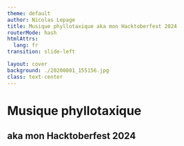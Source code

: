 ```yaml
---
theme: default
author: Nicolas Lepage
title: Musique phyllotaxique aka mon Hacktoberfest 2024
routerMode: hash
htmlAttrs:
  lang: fr
transition: slide-left

layout: cover
background: ./20200801_155156.jpg
class: text-center
---
```


# Musique phyllotaxique

## aka mon Hacktoberfest 2024

<!--
FIXME
-->
